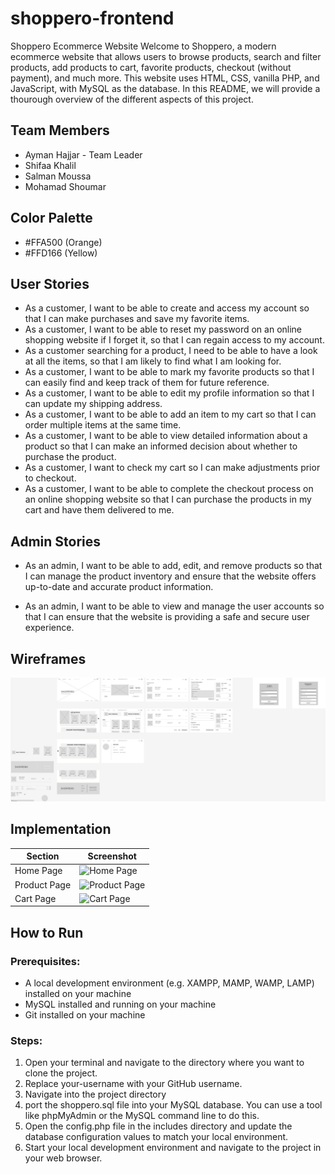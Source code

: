 # shoppero-frontend

Shoppero Ecommerce Website
Welcome to Shoppero, a modern ecommerce website that allows users to browse products, search and filter products, add products to cart, favorite products, checkout (without payment), and much more. This website uses HTML, CSS, vanilla PHP, and JavaScript, with MySQL as the database. In this README, we will provide a thourough overview of the different aspects of this project.

## Team Members

- Ayman Hajjar - Team Leader
- Shifaa Khalil
- Salman Moussa
- Mohamad Shoumar

## Color Palette

- #FFA500 (Orange)
- #FFD166 (Yellow)

## User Stories

- As a customer, I want to be able to create and access my account so that I can make purchases and save my favorite items.
- As a customer, I want to be able to reset my password on an online shopping website if I forget it, so that I can regain access to my account.
- As a customer searching for a product, I need to be able to have a look at all the items, so that I am likely to find what I am looking for.
- As a customer, I want to be able to mark my favorite products so that I can easily find and keep track of them for future reference.
- As a customer, I want to be able to edit my profile information so that I can update my shipping address.
- As a customer, I want to be able to add an item to my cart so that I can order multiple items at the same time.
- As a customer, I want to be able to view detailed information about a product so that I can make an informed decision about whether to purchase the product.
- As a customer, I want to check my cart so I can make adjustments prior to checkout.
- As a customer, I want to be able to complete the checkout process on an online shopping website so that I can purchase the products in my cart and have them delivered to me.

## Admin Stories

- As an admin, I want to be able to add, edit, and remove products so that I can manage the product inventory and ensure that the website offers up-to-date and accurate product information.

- As an admin, I want to be able to view and manage the user accounts so that I can ensure that the website is providing a safe and secure user experience.

## Wireframes

![Alt text](./assets/wire-frames.png)

## Implementation

| Section      | Screenshot                                 |
| ------------ | ------------------------------------------ |
| Home Page    | ![Home Page](./screenshots/home.png)       |
| Product Page | ![Product Page](./screenshots/product.png) |
| Cart Page    | ![Cart Page](./screenshots/cart.png)       |

## How to Run

### Prerequisites:

- A local development environment (e.g. XAMPP, MAMP, WAMP, LAMP) installed on your machine
- MySQL installed and running on your machine
- Git installed on your machine

### Steps:

1. Open your terminal and navigate to the directory where you want to clone the project.
2. Replace your-username with your GitHub username.
3. Navigate into the project directory
4. port the shoppero.sql file into your MySQL database. You can use a tool like phpMyAdmin or the MySQL command line to do this.
5. Open the config.php file in the includes directory and update the database configuration values to match your local environment.
6. Start your local development environment and navigate to the project in your web browser.
